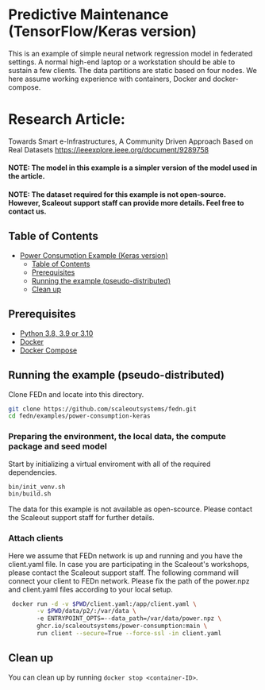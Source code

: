 # Predictive Maintenance (TensorFlow/Keras version)
This is an example of simple neural network regression model in federated settings. A normal high-end laptop or a workstation should be able to sustain a few clients. The data partitions are static based on four nodes. We here assume working experience with containers, Docker and docker-compose. 

# Research Article:
Towards Smart e-Infrastructures, A Community Driven Approach Based on Real Datasets
https://ieeexplore.ieee.org/document/9289758

#### NOTE: The model in this example is a simpler version of the model used in the article.  

#### NOTE: The dataset required for this example is not open-source. However, Scaleout support staff can provide more details. Feel free to contact us. 

## Table of Contents
- [Power Consumption Example (Keras version)](#power-consumption-example-keras-version)
  - [Table of Contents](#table-of-contents)
  - [Prerequisites](#prerequisites)
  - [Running the example (pseudo-distributed)](#running-the-example-pseudo-distributed)
  - [Clean up](#clean-up)

## Prerequisites
- [Python 3.8, 3.9 or 3.10](https://www.python.org/downloads)
- [Docker](https://docs.docker.com/get-docker)
- [Docker Compose](https://docs.docker.com/compose/install)

## Running the example (pseudo-distributed)
Clone FEDn and locate into this directory.
```sh
git clone https://github.com/scaleoutsystems/fedn.git
cd fedn/examples/power-consumption-keras
```

### Preparing the environment, the local data, the compute package and seed model

Start by initializing a virtual enviroment with all of the required dependencies.
```sh
bin/init_venv.sh
bin/build.sh
```

The data for this example is not available as open-scource. Please contact the Scaleout support staff for further details. 

### Attach clients 
Here we assume that FEDn network is up and running and you have the client.yaml file. In case you are participating in the Scaleout's workshops, please contact the Scaleout support staff. The following command will connect your client to FEDn network. Please fix the path of the power.npz and client.yaml files according to your local setup.

```sh
 docker run -d -v $PWD/client.yaml:/app/client.yaml \
        -v $PWD/data/p2/:/var/data \ 
        -e ENTRYPOINT_OPTS=--data_path=/var/data/power.npz \ 
        ghcr.io/scaleoutsystems/power-consumption:main \ 
        run client --secure=True --force-ssl -in client.yaml 
```

## Clean up
You can clean up by running `docker stop <container-ID>`.
